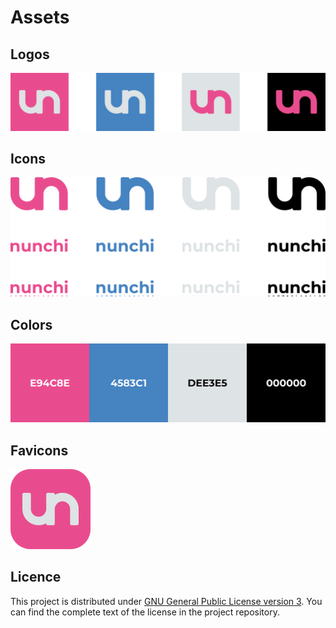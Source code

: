 # Assets

## Logos

<img src="./SVG/Logos.svg" alt="Logos" width=512>

## Icons

<img src="./SVG/Icons.svg" alt="Icons" width=512>

## Colors

<img src="./SVG/Colors.svg" alt="Colors" width=512>

## Favicons

<img src="./SVG/Favicons/Favicon-1.svg" alt="Favicon-1" width=128>

## Licence

This project is distributed under [GNU General Public License version 3](https://opensource.org/license/gpl-3-0). You can find the complete text of the license in the project repository.
